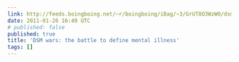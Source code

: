 ```yaml
---
link: http://feeds.boingboing.net/~r/boingboing/iBag/~3/GrUT8O3WzW0/dsm-wars-the-battle.html
date: 2011-01-26 16:49 UTC
# published: false
published: true
title: 'DSM wars: the battle to define mental illness'
tags: []
---
```



